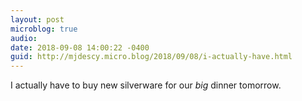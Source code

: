 ```yaml
---
layout: post
microblog: true
audio: 
date: 2018-09-08 14:00:22 -0400
guid: http://mjdescy.micro.blog/2018/09/08/i-actually-have.html
---
```

I actually have to buy new silverware for our _big_ dinner tomorrow.
